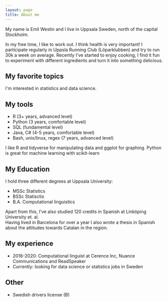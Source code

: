 ```yaml
---
layout: page
title: About me
---
```


My name is Emil Westin and I live in Uppsala Sweden, north of the capital Stockholm.

In my free time, I like to work out. I think health is very important! 
I participate regularly in Uppsla Running Club (Löparklubben) and try to run 30k a week on average. 
Recently I've started to enjoy cooking, I find it fun to experiment with different ingredients and turn it into something delicious. 

##  <i class="fa fa-heart" aria-hidden="true"></i> My favorite topics
I'm interested in statistics and data science. 

##  <i class="fa fa-terminal" aria-hidden="true"></i> My tools
- R (3+ years, advanced level)
- Python (3 years, comfortable level)
- <i class="fa fa-database" aria-hidden="true"></i> SQL (fundamental level)
- Java, C# (4-5 years, comfortable level)
- Bash, unix/linux, regex (7 years, advanced level)

I like R and tidyverse for manipulating data and ggplot for graphing. 
Python is great for machine learning with scikit-learn

## My Education
I hold three different degrees at Uppsala University:
- <i class="fa fa-bar-chart" aria-hidden="true" style="color:black"></i> MSSc Statistics 
- <i class="fa fa-bar-chart" aria-hidden="true" style="color:black"></i> BSSc Statisctis 
- <i class="fa fa-desktop" aria-hidden="true"></i> B.A. Computational linguistics

Apart from this, I've also studied 120 credits in Spanish at Linköping University et. al.  
Having lived in Barcelona for over a year I also wrote a thesis in Spanish about the attitudes towards Catalan in the region.

## My experience
- 2016-2020: Computational linguist at Cerence Inc, Nuance Communications and ReadSpeaker
- Currently: looking for data science or statistics jobs in Sweden

## Other

- <i class="fa fa-id-card-o" aria-hidden="true"></i> Swedish drivers license (B)
